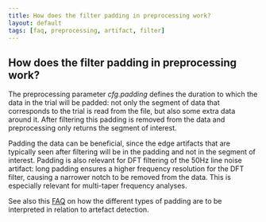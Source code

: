 ```yaml
---
title: How does the filter padding in preprocessing work?
layout: default
tags: [faq, preprocessing, artifact, filter]
---
```


## How does the filter padding in preprocessing work?

The preprocessing parameter *cfg.padding* defines the duration to which the data in the trial will be padded: not only the segment of data that corresponds to the trial is read from the file, but also some extra data around it. After filtering this padding is removed from the data and preprocessing only returns the segment of interest.

Padding the data can be beneficial, since the edge artifacts that are typically seen after filtering will be in the padding and not in the segment of interest. Padding is also relevant for DFT filtering of the 50Hz line noise artifact: long padding ensures a higher frequency resolution for the DFT filter, causing a narrower notch to be removed from the data. This is especially relevant for multi-taper frequency analyses.

See also this [FAQ](/faq/how_can_i_interpret_the_different_types_of_padding_that_i_find_when_dealing_with_artifacts) on how the different types of padding are to be interpreted in relation to artefact detection.
